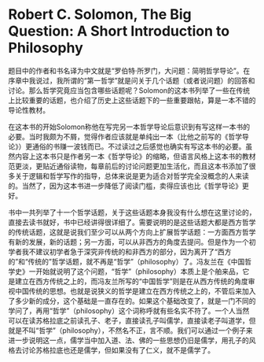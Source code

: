 # Robert C. Solomon, The Big Question: A Short Introduction to Philosophy

题目中的作者和书名译为中文就是“罗伯特·所罗门，大问题：简明哲学导论”。在序章中我说过，我所谓的“第一哲学”就是问关于几个话题（或者说问题）的回答和讨论。那么哲学究竟应当包含哪些话题呢？Solomon的这本书列举了一些在传统上比较重要的话题，也介绍了历史上这些话题下的一些重要跟帖，算是一本不错的导论性教材。

在这本书的开始Solomon称他在写完另一本哲学导论后意识到有写这样一本书的必要。当时我颇为不屑，觉得作者应该就是单纯出一本（比他之前写的《哲学导论》）更通俗的书赚一波钱而已。不过读过之后感觉也确实有写这本书的必要。虽然内容上这本书只是作者另一本《哲学导论》的缩略，但语言风格上这本书的教材范更淡，更贴近通俗读物，每章前后的讨论问题更加生活化，而且这本书添加了很多关于逻辑和哲学写作的指导，总体来说是更为适合对哲学完全没概念的人来读的。当然了，因为这本书进一步降低了阅读门槛，卖得应该也比《哲学导论》更好。

书中一共列举了十一个哲学话题，关于这些话题本身我没有什么想在这里讨论的，直接去读书就好，书中已经讲得很详细了。需要说明的是这些话题大都是西方哲学的传统话题，这就是说我们至少可以从两个方向上扩展哲学话题：一方面西方哲学有新的发展，新的话题；另一方面，可以从非西方的角度去提问。但是作为一个初学者我不建议初学者急于深究非传统的和非西方的部分，因为离开了“西方的”和“传统的”哲学话题，就不再是“哲学”（philosophy）了。冯友兰在《中国哲学史》一开始就说明了这个问题，“哲学”（philosophy）本质上是个舶来品，它是建立在西方传统之上的，而冯友兰所写的“中国哲学”则是在从西方传统的角度审视中国传统的思想。也就是说狭义的哲学是建立在西方传统之上的，不管后来加入了多少新的成分，这个基础是一直存在的。如果这个基础改变了，就是一门不同的学问了，再用“哲学”（philosophy）这个词称呼就有些名实不符了。一个人当然可以在读苏格拉底之前读孔子、老子，直接读孔子叫儒学，直接读老子叫道学，但就是不叫“哲学”（philosophy），不然名不正，言不顺。我们可以通过一个例子来进一步说明这一点，儒学当中加入道、法、佛的一些思想仍旧是儒学，用孔子的风格去讨论苏格拉底也还是儒学，但如果没有了仁义，就不是儒学了。
